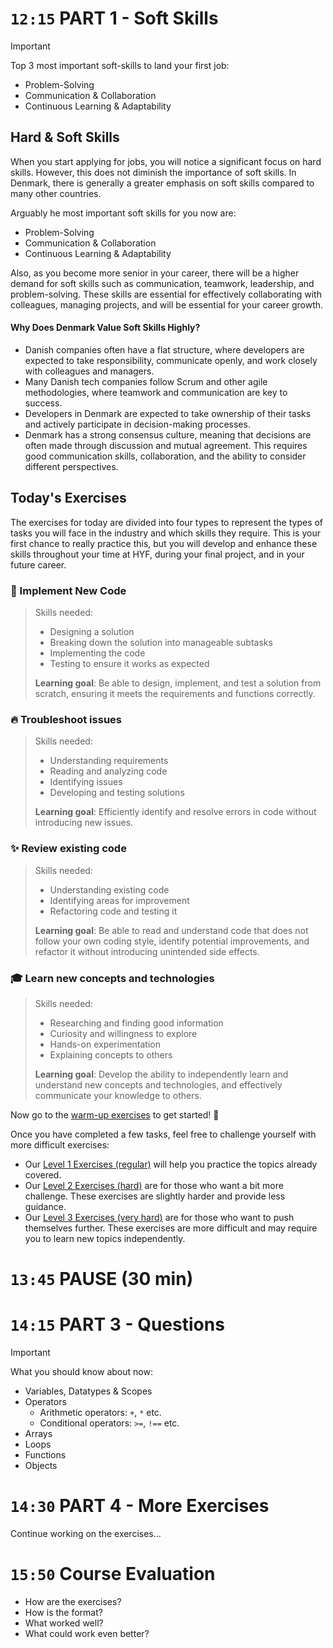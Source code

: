 

<!-- ------------------------------ PART 1 ----------------------------------- -->

# `12:15` PART 1 - Soft Skills

> [!IMPORTANT]
> Top 3 most important soft-skills to land your first job:
> * Problem-Solving
> * Communication & Collaboration
> * Continuous Learning & Adaptability


## Hard & Soft Skills
When you start applying for jobs, you will notice a significant focus on hard skills. However, this does not diminish the importance of soft skills. In Denmark, there is generally a greater emphasis on soft skills compared to many other countries. 

Arguably he most important soft skills for you now are:
* Problem-Solving
* Communication & Collaboration
* Continuous Learning & Adaptability

Also, as you become more senior in your career, there will be a higher demand for soft skills such as communication, teamwork, leadership, and problem-solving. These skills are essential for effectively collaborating with colleagues, managing projects, and will be essential for your career growth.  

#### Why Does Denmark Value Soft Skills Highly?
* Danish companies often have a flat structure, where developers are expected to take responsibility, communicate openly, and work closely with colleagues and managers.
* Many Danish tech companies follow Scrum and other agile methodologies, where teamwork and communication are key to success.
* Developers in Denmark are expected to take ownership of their tasks and actively participate in decision-making processes.
* Denmark has a strong consensus culture, meaning that decisions are often made through discussion and mutual agreement. This requires good communication skills, collaboration, and the ability to consider different perspectives.

## Today's Exercises
The exercises for today are divided into four types to represent the types of tasks you will face in the industry and which skills they require. This is your first chance to really practice this, but you will develop and enhance these skills throughout your time at HYF, during your final project, and in your future career.
### 🧱 Implement New Code
> Skills needed:
> * Designing a solution
> * Breaking down the solution into manageable subtasks
> * Implementing the code
> * Testing to ensure it works as expected
>
> **Learning goal**: Be able to design, implement, and test a solution from scratch, ensuring it meets the requirements and functions correctly.

### 🔥 Troubleshoot issues
> Skills needed:
> * Understanding requirements
> * Reading and analyzing code
> * Identifying issues
> * Developing and testing solutions
>
> **Learning goal**: Efficiently identify and resolve errors in code without introducing new issues. 

### ✨ Review existing code
> Skills needed:
> * Understanding existing code
> * Identifying areas for improvement
> * Refactoring code and testing it
>
> **Learning goal**: Be able to read and understand code that does not follow your own coding style, identify potential improvements, and refactor it without introducing unintended side effects.

### 🎓 Learn new concepts and technologies
> Skills needed:
> * Researching and finding good information
> * Curiosity and willingness to explore
> * Hands-on experimentation
> * Explaining concepts to others
>
> **Learning goal**: Develop the ability to independently learn and understand new concepts and technologies, and effectively communicate your knowledge to others.


<!-- ------------------------------ PART 2 ----------------------------------- -->

Now go to the [warm-up exercises](./exercises/level0.md) to get started! 💪

Once you have completed a few tasks, feel free to challenge yourself with more difficult exercises:
* Our [Level 1 Exercises (regular)](./exercises/level1.md) will help you practice the topics already covered.
* Our [Level 2 Exercises (hard)](./exercises/level2.md) are for those who want a bit more challenge. These exercises are slightly harder and provide less guidance.
* Our [Level 3 Exercises (very hard)](./exercises/level3.md) are for those who want to push themselves further. These exercises are more difficult and may require you to learn new topics independently.
 


<!-- ------------------------------ PAUSE ----------------------------------- -->

# `13:45` PAUSE (30 min)

<!-- ------------------------------ PART 3 ----------------------------------- -->



# `14:15` PART 3 - Questions

> [!IMPORTANT]
> What you should know about now:
> * Variables, Datatypes & Scopes
> * Operators
>   * Arithmetic operators:  `+`, `*` etc.
>   * Conditional operators: `>=`, `!==` etc.
> * Arrays
> * Loops
> * Functions
> * Objects


<!-- ------------------------------ PART 4 ----------------------------------- -->

# `14:30` PART 4 - More Exercises

Continue working on the exercises...


# `15:50` Course Evaluation
* How are the exercises?
* How is the format?
* What worked well?
* What could work even better?